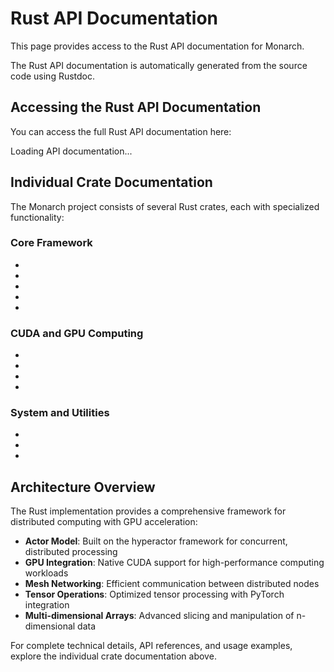 # Rust API Documentation

This page provides access to the Rust API documentation for Monarch.

The Rust API documentation is automatically generated from the source code using Rustdoc.

## Accessing the Rust API Documentation

<div id="rust-api-links">
    <p>You can access the full Rust API documentation here:</p>
    <a id="main-api-link" href="rust-api/index.html" class="btn btn-primary" style="display: none;">View Complete Rust API Documentation</a>
    <p id="loading-message">Loading API documentation...</p>
</div>

## Individual Crate Documentation

The Monarch project consists of several Rust crates, each with specialized functionality:

### Core Framework
- <a id="link-hyperactor" href="rust-api/hyperactor/index.html" style="display: none;">**hyperactor**</a><span id="desc-hyperactor" style="display: none;"> - Core actor framework for distributed computing</span>
- <a id="link-hyperactor_macros" href="rust-api/hyperactor_macros/index.html" style="display: none;">**hyperactor_macros**</a><span id="desc-hyperactor_macros" style="display: none;"> - Procedural macros for the hyperactor framework</span>
- <a id="link-hyperactor_multiprocess" href="rust-api/hyperactor_multiprocess/index.html" style="display: none;">**hyperactor_multiprocess**</a><span id="desc-hyperactor_multiprocess" style="display: none;"> - Multi-process support for hyperactor</span>
- <a id="link-hyperactor_mesh" href="rust-api/hyperactor_mesh/index.html" style="display: none;">**hyperactor_mesh**</a><span id="desc-hyperactor_mesh" style="display: none;"> - Mesh networking for hyperactor clusters</span>
- <a id="link-hyperactor_mesh_macros" href="rust-api/hyperactor_mesh_macros/index.html" style="display: none;">**hyperactor_mesh_macros**</a><span id="desc-hyperactor_mesh_macros" style="display: none;"> - Macros for hyperactor mesh functionality</span>

### CUDA and GPU Computing
- <a id="link-cuda-sys" href="rust-api/cuda_sys/index.html" style="display: none;">**cuda-sys**</a><span id="desc-cuda-sys" style="display: none;"> - Low-level CUDA FFI bindings</span>
- <a id="link-nccl-sys" href="rust-api/nccl_sys/index.html" style="display: none;">**nccl-sys**</a><span id="desc-nccl-sys" style="display: none;"> - NCCL (NVIDIA Collective Communications Library) bindings</span>
- <a id="link-torch-sys" href="rust-api/torch_sys/index.html" style="display: none;">**torch-sys**</a><span id="desc-torch-sys" style="display: none;"> - PyTorch C++ API bindings for Rust</span>
- <a id="link-monarch_tensor_worker" href="rust-api/monarch_tensor_worker/index.html" style="display: none;">**monarch_tensor_worker**</a><span id="desc-monarch_tensor_worker" style="display: none;"> - High-performance tensor processing worker</span>

### System and Utilities
- <a id="link-controller" href="rust-api/controller/index.html" style="display: none;">**controller**</a><span id="desc-controller" style="display: none;"> - System controller and orchestration</span>
- <a id="link-hyper" href="rust-api/hyper/index.html" style="display: none;">**hyper**</a><span id="desc-hyper" style="display: none;"> - HTTP utilities and web service support</span>
- <a id="link-ndslice" href="rust-api/ndslice/index.html" style="display: none;">**ndslice**</a><span id="desc-ndslice" style="display: none;"> - N-dimensional array slicing and manipulation</span>

<div id="no-api-message" style="display: none; color: #666; font-style: italic;">
    <p>Rust API documentation is being generated. Please check back later or refer to the source code.</p>
</div>

<script>
document.addEventListener('DOMContentLoaded', function() {
    // List of all crate names that should be documented
    const crates = [
        'hyperactor', 'hyperactor_macros', 'hyperactor_multiprocess',
        'hyperactor_mesh', 'hyperactor_mesh_macros', 'cuda_sys',
        'nccl_sys', 'torch_sys', 'monarch_tensor_worker',
        'controller', 'hyper', 'ndslice'
    ];

    let availableCrates = 0;
    let totalChecked = 0;

    // Function to check if a crate's documentation exists
    function checkCrate(crateName) {
        return fetch(`rust-api/${crateName}/index.html`, { method: 'HEAD' })
            .then(response => {
                totalChecked++;
                if (response.ok) {
                    availableCrates++;
                    // Show the link and description for this crate
                    const link = document.getElementById(`link-${crateName.replace('_', '_')}`);
                    const desc = document.getElementById(`desc-${crateName.replace('_', '_')}`);
                    if (link) link.style.display = 'inline';
                    if (desc) desc.style.display = 'inline';
                    return true;
                }
                return false;
            })
            .catch(() => {
                totalChecked++;
                return false;
            });
    }

    // Check for main index.html
    fetch('rust-api/index.html', { method: 'HEAD' })
        .then(response => {
            if (response.ok) {
                document.getElementById('main-api-link').style.display = 'inline-block';
            }
        })
        .catch(() => {
            // Main index not found, continue with individual checks
        });

    // Check all crates
    Promise.all(crates.map(checkCrate))
        .then(() => {
            document.getElementById('loading-message').style.display = 'none';

            if (availableCrates === 0) {
                document.getElementById('no-api-message').style.display = 'block';
            }
        });
});
</script>

## Architecture Overview

The Rust implementation provides a comprehensive framework for distributed computing with GPU acceleration:

- **Actor Model**: Built on the hyperactor framework for concurrent, distributed processing
- **GPU Integration**: Native CUDA support for high-performance computing workloads
- **Mesh Networking**: Efficient communication between distributed nodes
- **Tensor Operations**: Optimized tensor processing with PyTorch integration
- **Multi-dimensional Arrays**: Advanced slicing and manipulation of n-dimensional data

For complete technical details, API references, and usage examples, explore the individual crate documentation above.
